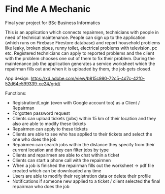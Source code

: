 # Find Me A Mechanic

Final year project for BSc Business Informatics

This is an application which connects repairmen, technicians with people in need of technical maintenance.
People can sign up to the application (which runs on Firebase Firestore database) and report household problems like 
leaky, broken pipes, runny toilet, electrical problems with television, pc etc.
Registered technicians can apply to reported problems and the client with the problem chooses one out of them to fix their problem.
During the maintenance job the application generates a service worksheet which the repairman fills out and when it is uploaded by them, the job gets closed.

App design: https://xd.adobe.com/view/b815c980-72c5-4d7c-42f0-52d64e599339-ce24/grid/

Functions:
- Registration/Login (even with Google account too) as a Client / Repairman
- Forgotten password request
- Clients can upload tickets (jobs) within 15 km of their location and they also are able to modify these tickets
- Repairmen can apply to these tickets
- Clients are able to see who has applied to their tickets and select the one who does the job
- Repairmen can search jobs within the distance they specify from their current location and they can filter jobs by type
- Clients and repairmen are able to chat within a ticket
- Clients can start a phone call with the repairmen
- When a job is finished the repairman fills out the worksheet -> pdf file created which can be downloaded any time
- Users are able to modify their registration data or delete their profile
- Notifications if someone new applied to a ticket / client selected the final repairman who does the job
